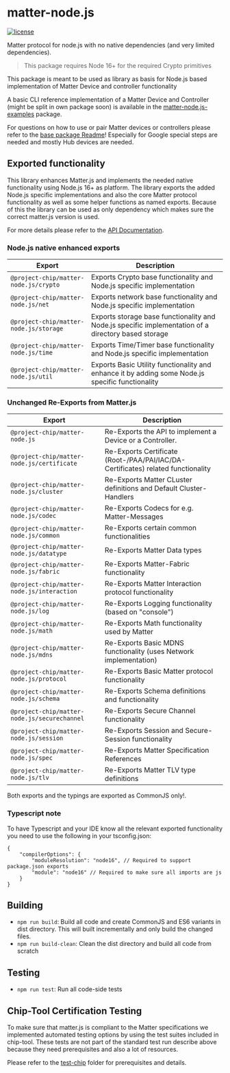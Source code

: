 # matter-node.js

[![license](https://img.shields.io/badge/license-Apache2-green.svg?style=flat)](https://raw.githubusercontent.com/mfucci/node-matter/master/LICENSE) 

Matter protocol for node.js with no native dependencies (and very limited dependencies).

> This package requires Node 16+ for the required Crypto primitives

This package is meant to be used as library as basis for Node.js based implementation of Matter Device and controller functionality
 
A basic CLI reference implementation of a Matter Device and Controller (might be split in own package soon) is available in the [matter-node.js-examples](../matter-node.js-examples/README.md) package.

For questions on how to use or pair Matter devices or controllers please refer to the [base package Readme](../../README.md#pairing-and-usage-information)! Especially for Google special steps are needed and mostly Hub devices are needed.

## Exported functionality
This library enhances Matter.js and implements the needed native functionality using Node.js 16+ as platform. The library exports the added Node.js specific implementations and also the core Matter protocol functionality as well as some helper functions as named exports.
Because of this the library can be used as only dependency which makes sure the correct matter.js version is used.

For more details please refer to the [API Documentation](../../docs/matter-node.js).

### Node.js native enhanced exports

| Export                                 | Description                                                                                         |
|----------------------------------------|-----------------------------------------------------------------------------------------------------|
| `@project-chip/matter-node.js/crypto`  | Exports Crypto base functionality and Node.js specific implementation                               |
| `@project-chip/matter-node.js/net`     | Exports network base functionality and Node.js specific implementation                              |
| `@project-chip/matter-node.js/storage` | Exports storage base functionality and Node.js specific implementation of a directory based storage |
| `@project-chip/matter-node.js/time`    | Exports Time/Timer base functionality and Node.js specific implementation                           |
| `@project-chip/matter-node.js/util`    | Exports Basic Utility functionality and enhance it by adding some Node.js specific functionality    |

### Unchanged Re-Exports from Matter.js

| Export                                       | Description                                                                      |
|----------------------------------------------|----------------------------------------------------------------------------------|
| `@project-chip/matter-node.js`               | Re-Exports the API to implement a Device or a Controller.                        |
| `@project-chip/matter-node.js/certificate`   | Re-Exports Certificate (Root-/PAA/PAI/IAC/DA-Certificates) related functionality |
| `@project-chip/matter-node.js/cluster`       | Re-Exports Matter CLuster definitions and Default Cluster-Handlers               |
| `@project-chip/matter-node.js/codec`         | Re-Exports Codecs for e.g. Matter-Messages                                       |
| `@project-chip/matter-node.js/common`        | Re-Exports certain common functionalities                                        |
| `@project-chip/matter-node.js/datatype`      | Re-Exports Matter Data types                                                     |
| `@project-chip/matter-node.js/fabric`        | Re-Exports Matter-Fabric functionality                                           |
| `@project-chip/matter-node.js/interaction`   | Re-Exports Matter Interaction protocol functionality                             |
| `@project-chip/matter-node.js/log`           | Re-Exports Logging functionality (based on "console")                            |
| `@project-chip/matter-node.js/math`          | Re-Exports Math functionality used by Matter                                     |
| `@project-chip/matter-node.js/mdns`          | Re-Exports Basic MDNS functionality (uses Network implementation)                |
| `@project-chip/matter-node.js/protocol`      | Re-Exports Basic Matter protocol functionality                                   |
| `@project-chip/matter-node.js/schema`        | Re-Exports Schema definitions and functionality                                  |
| `@project-chip/matter-node.js/securechannel` | Re-Exports Secure Channel functionality                                          |
| `@project-chip/matter-node.js/session`       | Re-Exports Session and Secure-Session functionality                              |
| `@project-chip/matter-node.js/spec`          | Re-Exports Matter Specification References                                       |
| `@project-chip/matter-node.js/tlv`           | Re-Exports Matter TLV type definitions                                           |
Both exports and the typings are exported as CommonJS only!.

### Typescript note
To have Typescript and your IDE know all the relevant exported functionality you need to use the following in your tsconfig.json:

```json5
{
    "compilerOptions": {
        "moduleResolution": "node16", // Required to support package.json exports
        "module": "node16" // Required to make sure all imports are js
    }
}
```

## Building

* `npm run build`: Build all code and create CommonJS and ES6 variants in dist directory. This will built incrementally and only build the changed files.
* `npm run build-clean`: Clean the dist directory and build all code from scratch

## Testing

* `npm run test`: Run all code-side tests

## Chip-Tool Certification Testing
To make sure that matter.js is compliant to the Matter specifications we implemented automated testing options by using the test suites included in chip-tool. These tests are not part of the standard test run describe above because they need prerequisites and also a lot of resources.

Please refer to the  [test-chip](./test-chip/README.md) folder for prerequisites and details.


